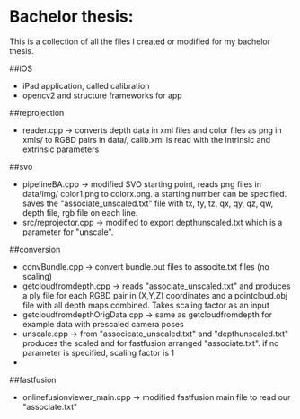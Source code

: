 # Bachelor thesis: 
This is a collection of all the files I created or modified for my bachelor thesis.

##iOS

- iPad application, called calibration
- opencv2 and structure frameworks for app

##reprojection

- reader.cpp -> converts depth data in xml files and color files as png in xmls/ to RGBD pairs in data/, calib.xml is read with the intrinsic and extrinsic parameters

##svo

- pipelineBA.cpp -> modified SVO starting point, reads png files in data/img/ color1.png to colorx.png. a starting number can be specified. saves the "associate_unscaled.txt" file with tx, ty, tz, qx, qy, qz, qw, depth file, rgb file on each line.  
- src/reprojector.cpp -> modified to export depthunscaled.txt which is a parameter for "unscale".

##conversion

- convBundle.cpp -> convert bundle.out files to associte.txt files (no scaling)
- getcloudfromdepth.cpp -> reads "associate_unscaled.txt" and produces a ply file for each RGBD pair in (X,Y,Z) coordinates and a pointcloud.obj file with all depth maps combined. Takes scaling factor as an input
- getcloudfromdepthOrigData.cpp -> same as getcloudfromdepth for example data with prescaled camera poses
- unscale.cpp -> from "associcate_unscaled.txt" and "depthunscaled.txt" produces the scaled and for fastfusion arranged "associate.txt". if no parameter is specified, scaling factor is 1
- 
##fastfusion

- onlinefusionviewer_main.cpp -> modified fastfusion main file to read our "associate.txt"
